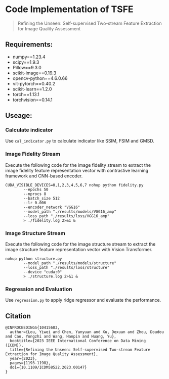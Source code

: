 # Code Implementation of TSFE

> Refining the Unseen: Self-supervised Two-stream Feature Extraction for Image Quality Assessment


## Requirements:

- numpy==1.23.4
- scipy==1.9.3
- Pillow==9.3.0
- scikit-image==0.19.3
- opencv-python==4.6.0.66
- vit-pytorch==0.40.2
- scikit-learn==1.2.0
- torch==1.13.1
- torchvision==0.14.1



## Useage:

### Calculate indicator

Use `cal_indicator.py` to calculate indicator like SSIM, FSIM and GMSD.


### Image Fidelity Stream

Execute the following code for the image fidelity stream to extract the image fidelity feature representation vector with contrastive learning framework and CNN-based encoder. 

```
CUDA_VISIBLE_DEVICES=0,1,2,3,4,5,6,7 nohup python fidelity.py 
        --epochs 50 
        --nprocs 8 
        --batch_size 512 
        --lr 0.006 
        --encoder_network "VGG16" 
        --model_path "./results/models/VGG16_amp" 
        --loss_path "./results/loss/VGG16_amp" 
        > ./fidelity.log 2>&1 &
```


### Image Structure Stream

Execute the following code for the image structure stream to extract the image structure feature representation vector with Vision Transformer.

```
nohup python structure.py 
        --model_path "./results/models/structure" 
        --loss_path "./results/loss/structure" 
        --device "cuda:0" 
        > ./structure.log 2>&1 &
```


### Regression and Evaluation

Use `regression.py` to apply ridge regressor and evaluate the performance.

## Citation

```
@INPROCEEDINGS{10415683,
  author={Lou, Yiwei and Chen, Yanyuan and Xu, Dexuan and Zhou, Doudou and Cao, Yongzhi and Wang, Hanpin and Huang, Yu},
  booktitle={2023 IEEE International Conference on Data Mining (ICDM)}, 
  title={Refining the Unseen: Self-supervised Two-stream Feature Extraction for Image Quality Assessment}, 
  year={2023},
  pages={1193-1198},
  doi={10.1109/ICDM58522.2023.00147}
}
```
